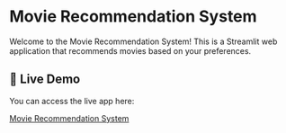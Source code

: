 # Movie Recommendation System

Welcome to the Movie Recommendation System! This is a Streamlit web application that recommends movies based on your preferences. 

## 🚀 Live Demo

You can access the live app here:

[Movie Recommendation System](https://movie-recommendation-sgz.streamlit.app/)
